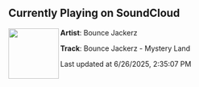 ## Currently Playing on SoundCloud

[<img align="left" width="100" src="https://i1.sndcdn.com/artworks-oHmcYJSm5yU1EY46-J2yTdA-t500x500.jpg">](https://soundcloud.com/bouncejackerz2/bounce-jackerz-mystery-land?in=saxurn/sets/very-obvi/)

**Artist**: Bounce Jackerz 

**Track**: Bounce Jackerz - Mystery Land

Last updated at 6/26/2025, 2:35:07 PM

